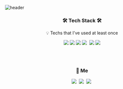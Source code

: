 
![header](https://capsule-render.vercel.app/api?type=waving&height=300&color=C7A48B&fontColor=f7f5f5&text=JeongyongKim&animation=fadeIn&fontAlignY=38)
<h3 align="center">🛠️ Tech Stack 🛠️</h3>
<p align="center"> 💡 Techs that I've used at least once </p>
<p align="center" display="inline-block">
 <img src="https://img.shields.io/badge/java-007396?style=flat-square&logo=java&logoColor=white">
 <img src="https://img.shields.io/badge/Spring-6DB33F?style=flat-square&logo=Spring&logoColor=white"/>
 <img src="https://img.shields.io/badge/Oracle-F80000?style=flat-square&logo=Oracle&logoColor=white"/>
 <img src="https://img.shields.io/badge/Javascript-ffb13b?style=flat-square&logo=javascript&logoColor=white"/></a>&nbsp 
 <img src="https://img.shields.io/badge/HTML5-E34F26?style=flat-square&logo=HTML5&logoColor=white"/>
 <img src="https://img.shields.io/badge/CSS3-1572B6?style=flat-square&logo=CSS3&logoColor=white"/>
</p>

<br>
<br>

<h3 align="center"> 🙋 Me  </h3>
<p align="center">
  <a href="https://yong-codinglog.tistory.com/" target="_blank"><img src="https://img.shields.io/badge/Tistory-535D6C?style=flat-square&logo=Tistory&logoColor=white"/></a>&nbsp
  <a href="mailto:cin03023@gmail.com"><img src="https://img.shields.io/badge/Gmail-d14836?style=flat-square&logo=Gmail&logoColor=white&link=cin03023@gmail.com"/></a>&nbsp
  <a href="mailto:am6565@naver.com"><img src="https://img.shields.io/badge/Naver-03C75A?style=flat-square&logo=Naver&logoColor=white&link=am6565@naver.com"/></a>&nbsp
</p>
<br>
